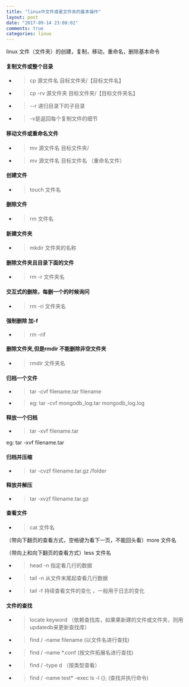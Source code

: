 ```yaml
--- 
title: "linux中文件或者文件夹的基本操作"
layout: post
date: "2017-09-14 23:08:02"
comments: true
categories: linux
---
```


linux 文件（文件夹）的创建，复制，移动，重命名，删除基本命令


#### 复制文件或整个目录

* > cp 源文件名 目标文件夹/【目标文件名】
* > cp -rv 源文件夹 目标文件夹/【目标文件夹名】 
* > --r 递归目录下的子目录 
* > -v是返回每个复制文件的细节

#### 移动文件或重命名文件
* > mv 源文件名 目标文件夹/ 
* > mv 源文件名 目标文件名 （重命名文件）


#### 创建文件
* > touch 文件名
#### 删除文件
* > rm 文件名

#### 新建文件夹
* > mkdir 文件夹的名称

#### 删除文件夹且目录下面的文件
* > rm -r 文件夹名

#### 交互式的删除，每删一个的时候询问
* > rm -ri 文件夹名
#### 强制删除 加-f
* > rm -rif

#### 删除文件夹,但是rmdir 不能删除非空文件夹
* > rmdir 文件夹名

#### 归档一个文件

* > tar -cvf  filename.tar  filename

* > eg: tar -cvf  mongodb_log.tar mongodb_log.log

#### 释放一个归档

* > tar -xvf  filename.tar

eg: tar -xvf filename.tar

#### 归档并压缩

* > tar -cvzf  filename.tar.gz  /folder

#### 释放并解压

* > tar -xvzf filename.tar.gz

#### 查看文件

* > cat 文件名

（带向下翻页的查看方式，空格键为看下一页，不能回头看）more 文件名

（带向上和向下翻页的查看方式）less 文件名

 * > head -n  指定看几行的数据

* > tail -n  从文件末尾起查看几行数据

* > tail -f  持续查看文件的变化 ，一般用于日志的变化 

#### 文件的查找

* > locate keyword  （依赖查找库，如果果新建的文件或文件夹，则用updatedb来更新查找库）

* > find / -name filename (以文件名进行查找)

* > find / -name *.conf  (按文件拓展名进行查找)

* > find / -type d  （按类型查看）

* > find / -name  test*  -exec ls -l {}\; (查找并执行命令)
